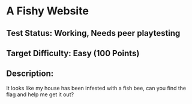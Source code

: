 # A Fishy Website

## Test Status: Working, Needs peer playtesting

## Target Difficulty: Easy (100 Points)

## Description: 

It looks like my house has been infested with a fish bee, can you find the flag and help me get it out?